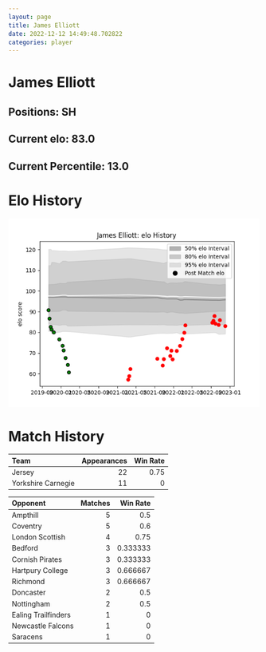 ```yaml
---  
layout: page  
title: James Elliott  
date: 2022-12-12 14:49:48.702822  
categories: player  
---
```

# James Elliott

## Positions: SH

## Current elo: 83.0

## Current Percentile: 13.0

# Elo History


![elo history](history_JamesElliott.png)
# Match History


| Team               |   Appearances |   Win Rate |
|:-------------------|--------------:|-----------:|
| Jersey             |            22 |       0.75 |
| Yorkshire Carnegie |            11 |       0    |

| Opponent            |   Matches |   Win Rate |
|:--------------------|----------:|-----------:|
| Ampthill            |         5 |   0.5      |
| Coventry            |         5 |   0.6      |
| London Scottish     |         4 |   0.75     |
| Bedford             |         3 |   0.333333 |
| Cornish Pirates     |         3 |   0.333333 |
| Hartpury College    |         3 |   0.666667 |
| Richmond            |         3 |   0.666667 |
| Doncaster           |         2 |   0.5      |
| Nottingham          |         2 |   0.5      |
| Ealing Trailfinders |         1 |   0        |
| Newcastle Falcons   |         1 |   0        |
| Saracens            |         1 |   0        |